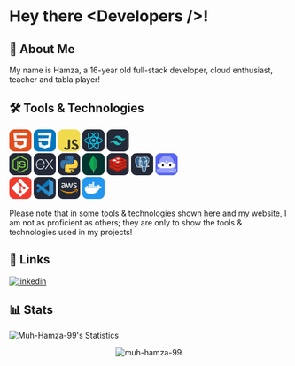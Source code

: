 # Hey there &#60;Developers /&#62;! 

## 🚀 About Me

My name is Hamza, a 16-year old full-stack developer, cloud enthusiast, teacher and tabla player!

## 🛠 Tools & Technologies 
<div>
  <img width ="40px" unselectable="True" src ="https://github.com/tandpfun/skill-icons/blob/main/icons/HTML.svg">
  <img width ="40px" unselectable="True" src ="https://github.com/tandpfun/skill-icons/blob/main/icons/CSS.svg">
  <img width ="40px" unselectable="True" src ="https://github.com/tandpfun/skill-icons/blob/main/icons/JavaScript.svg">
  <img width ="40px" unselectable="True" src ="https://github.com/tandpfun/skill-icons/blob/main/icons/React-Dark.svg">
  <img width ="40px" unselectable="True" src ="https://github.com/tandpfun/skill-icons/blob/main/icons/TailwindCSS-Dark.svg">
  <br />
  <img width ="40px" unselectable="True" src ="https://github.com/tandpfun/skill-icons/blob/main/icons/NodeJS-Dark.svg">
  <img width ="40px" unselectable="True" src ="https://github.com/tandpfun/skill-icons/blob/main/icons/ExpressJS-Dark.svg">
  <img width ="40px" unselectable="True" src ="https://github.com/tandpfun/skill-icons/blob/main/icons/Python-Dark.svg">
  <img width ="40px" unselectable="True" src ="https://github.com/tandpfun/skill-icons/blob/main/icons/MongoDB.svg">
  <img width ="40px" unselectable="True" src ="https://github.com/tandpfun/skill-icons/blob/main/icons/Redis-Dark.svg">
  <img width ="40px" unselectable="True" src ="https://github.com/tandpfun/skill-icons/blob/main/icons/PostgreSQL-Dark.svg">
  <img width ="40px" unselectable="True" src ="https://github.com/tandpfun/skill-icons/blob/main/icons/DiscordBots.svg">
  <br />
  <img width ="40px" unselectable="True" src ="https://github.com/tandpfun/skill-icons/blob/main/icons/Git.svg">
  <img width ="40px" unselectable="True" src ="https://github.com/tandpfun/skill-icons/blob/main/icons/VSCode-Dark.svg">
  <img width ="40px" unselectable="True" src ="https://github.com/tandpfun/skill-icons/blob/main/icons/AWS-Dark.svg">
  <img width ="40px" unselectable="True" src ="https://github.com/tandpfun/skill-icons/blob/main/icons/Docker.svg">
</div>

Please note that in some tools & technologies shown here and my website, I am not as proficient as others; they are only to show the tools & technologies used in my projects!

## 🔗 Links
[![linkedin](https://img.shields.io/badge/linkedin-0A66C2?style=for-the-badge&logo=linkedin&logoColor=white)](https://www.linkedin.com/in/muhammad-hamza-18bb1a21b/)

## 📊 Stats
![Muh-Hamza-99's Statistics](https://github-readme-stats.vercel.app/api?username=Muh-Hamza-99&show_icons=true)

<p align="center"> <img src="https://komarev.com/ghpvc/?username=muh-hamza-99&label=Profile%20views&color=0e75b6&style=flat" alt="muh-hamza-99" /> </p>
